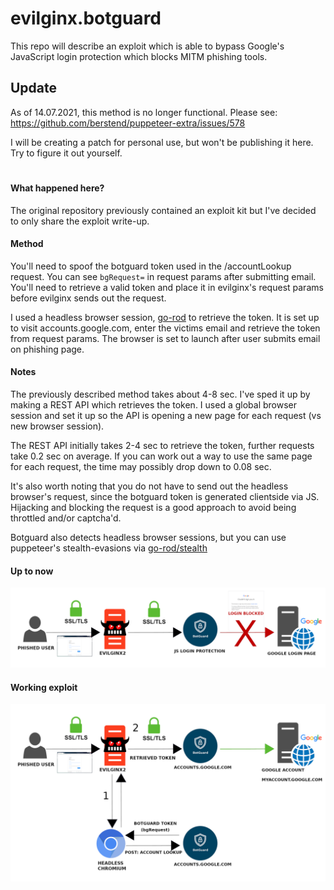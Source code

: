 # evilginx.botguard
This repo will describe an exploit which is able to bypass Google's JavaScript login protection which blocks MITM phishing tools.


## Update

As of 14.07.2021, this method is no longer functional. Please see: https://github.com/berstend/puppeteer-extra/issues/578

I will be creating a patch for personal use, but won't be publishing it here. Try to figure it out yourself.

#

#### What happened here?
The original repository previously contained an exploit kit but I've decided to only share the exploit write-up.

#### Method

You'll need to spoof the botguard token used in the /accountLookup request.
You can see `bgRequest=` in request params after submitting email.
You'll need to retrieve a valid token and place it in evilginx's request params before evilginx sends out the request.

I used a headless browser session, [go-rod](https://github.com/go-rod/rod) to retrieve the token. It is set up to visit accounts.google.com, enter the victims email and retrieve the token from request params.
The browser is set to launch after user submits email on phishing page.

#### Notes

The previously described method takes about 4-8 sec. I've sped it up by making a REST API which retrieves the token. I used a global browser session and set it up so the API is opening a new page for each request (vs new browser session).

The REST API initially takes 2-4 sec to retrieve the token, further requests take 0.2 sec on average. If you can work out a way to use the same page for each request, the time may possibly drop down to 0.08 sec. 

It's also worth noting that you do not have to send out the headless browser's request, since the botguard token is generated clientside via JS. Hijacking and blocking the request is a good approach to avoid being throttled and/or captcha'd.

Botguard also detects headless browser sessions, but you can use puppeteer's stealth-evasions via [go-rod/stealth](https://github.com/go-rod/stealth)
#### Up to now

![current](./current.png)

#### Working exploit

![botguard](./botguard.png)
